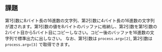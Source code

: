 ## 課題
第1引数に8バイト長の16進数の文字列、第2引数に4バイト長の16進数の文字列が渡されます。第1引数の値を8バイトのバッファに格納し、第2引数を第1引数の2バイト目から5バイト目にコピーしなさい。コピー後のバッファを16進数の文字列で標準出力に出しなさい。
なお、第1引数は `process.argv[2]`, 第2引数は `process.argv[3]` で取得できます。
